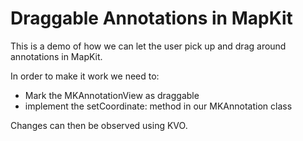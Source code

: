 # Draggable Annotations in MapKit

This is a demo of how we can let the user pick up and drag around annotations in MapKit.

In order to make it work we need to:
- Mark the MKAnnotationView as draggable
- implement the setCoordinate: method in our MKAnnotation class

Changes can then be observed using KVO.
